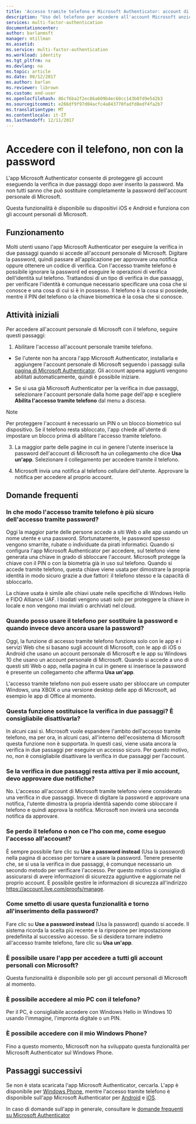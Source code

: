```yaml
---
title: 'Accesso tramite telefono e Microsoft Authenticator: account di Azure e Microsoft | Microsoft Docs'
description: "Uso del telefono per accedere all'account Microsoft anziché digitare la password. Questo articolo risponde alle domande frequenti su questa funzionalità."
services: multi-factor-authentication
documentationcenter: 
author: barlanmsft
manager: mtillman
ms.assetid: 
ms.service: multi-factor-authentication
ms.workload: identity
ms.tgt_pltfrm: na
ms.devlang: na
ms.topic: article
ms.date: 08/12/2017
ms.author: barlan
ms.reviewer: librown
ms.custom: end-user
ms.openlocfilehash: 86cf6ba2f2ec86a609b4ec60cc143b07d9e542b3
ms.sourcegitcommit: e266df9f97d04acfc4a843770fadfd8edf4fa2b7
ms.translationtype: MT
ms.contentlocale: it-IT
ms.lasthandoff: 12/11/2017
---
```

# <a name="sign-in-with-your-phone-not-your-password"></a>Accedere con il telefono, non con la password

L'app Microsoft Authenticator consente di proteggere gli account eseguendo la verifica in due passaggi dopo aver inserito la password. Ma non tutti sanno che può sostituire completamente la password dell'account personale di Microsoft.

Questa funzionalità è disponibile su dispositivi iOS e Android e funziona con gli account personali di Microsoft.

## <a name="how-it-works"></a>Funzionamento

Molti utenti usano l'app Microsoft Authenticator per eseguire la verifica in due passaggi quando si accede all'account personale di Microsoft. Digitare la password, quindi passare all'applicazione per approvare una notifica oppure ottenere un codice di verifica. Con l'accesso tramite telefono è possibile ignorare la password ed eseguire le operazioni di verifica dell'identità sul telefono. Trattandosi di un tipo di verifica in due passaggi, per verificare l'identità è comunque necessario specificare una cosa che si conosce e una cosa di cui si è in possesso. Il telefono è la cosa si possiede, mentre il PIN del telefono o la chiave biometrica è la cosa che si conosce.

## <a name="how-to-get-started"></a>Attività iniziali

Per accedere all'account personale di Microsoft con il telefono, seguire questi passaggi:

1. Abilitare l'accesso all'account personale tramite telefono.

  - Se l'utente non ha ancora l'app Microsoft Authenticator, installarla e aggiungere l'account personale di Microsoft seguendo i passaggi sulla [pagina di Microsoft Authenticator](microsoft-authenticator-app-how-to.md). Gli account appena aggiunti vengono abilitati automaticamente, quindi è possibile iniziare.

  - Se si usa già Microsoft Authenticator per la verifica in due passaggi, selezionare l'account personale dalla home page dell'app e scegliere **Abilita l'accesso tramite telefono** dal menu a discesa.

  >[!NOTE]
  >Per proteggere l'account è necessario un PIN o un blocco biometrico sul dispositivo. Se il telefono resta sbloccato, l'app chiede all'utente di impostare un blocco prima di abilitare l'accesso tramite telefono.

3. La maggior parte delle pagine in cui in genere l'utente inserisce la password dell'account di Microsoft ha un collegamento che dice **Usa un'app**. Selezionare il collegamento per accedere tramite il telefono.

4. Microsoft invia una notifica al telefono cellulare dell'utente. Approvare la notifica per accedere al proprio account.   

## <a name="faq"></a>Domande frequenti

### <a name="how-is-signing-in-with-my-phone-more-secure-than-typing-a-password"></a>In che modo l'accesso tramite telefono è più sicuro dell'accesso tramite password?  

Oggi la maggior parte delle persone accede a siti Web o alle app usando un nome utente e una password.  Sfortunatamente, le password spesso vengono smarrite, rubate o individuate da pirati informatici. Quando si configura l'app Microsoft Authenticator per accedere, sul telefono viene generata una chiave in grado di sbloccare l'account. Microsoft protegge la chiave con il PIN o con la biometria già in uso sul telefono.  Quando si accede tramite telefono, questa chiave viene usata per dimostrare la propria identità in modo sicuro grazie a due fattori: il telefono stesso e la capacità di sbloccarlo. 

La chiave usata è simile alle chiavi usate nelle specifiche di Windows Hello e FIDO Alliance UAF. I biodati vengono usati solo per proteggere la chiave in locale e non vengono mai inviati o archiviati nel cloud. 
 
### <a name="where-can-i-use-my-phone-to-replace-my-password-and-where-would-i-still-need-the-password"></a>Quando posso usare il telefono per sostituire la password e quando invece devo ancora usare la password?  

Oggi, la funzione di accesso tramite telefono funziona solo con le app e i servizi Web che si basano sugli account di Microsoft, con le app di iOS o Android che usano un account personale di Microsoft e le app su Windows 10 che usano un account personale di Microsoft. Quando si accede a uno di questi siti Web o app, nella pagina in cui in genere si inserisce la password è presente un collegamento che afferma **Usa un'app**. 

L'accesso tramite telefono non può essere usato per sbloccare un computer Windows, una XBOX o una versione desktop delle app di Microsoft, ad esempio le app di Office al momento.
 
### <a name="does-this-replace-two-step-verification-should-i-turn-it-off"></a>Questa funzione sostituisce la verifica in due passaggi? È consigliabile disattivarla?   

In alcuni casi sì. Microsoft vuole espandere l'ambito dell'accesso tramite telefono, ma per ora, in alcuni casi, all'interno dell'ecosistema di Microsoft questa funzione non è supportata. In questi casi, viene usata ancora la verifica in due passaggi per eseguire un accesso sicuro. Per questo motivo, no, non è consigliabile disattivare la verifica in due passaggi per l'account.
 
### <a name="okay-if-i-keep-two-step-verification-turned-on-for-my-account-do-i-have-to-approve-two-notifications"></a>Se la verifica in due passaggi resta attiva per il mio account, devo approvare due notifiche?

No. L'accesso all'account di Microsoft tramite telefono viene considerato una verifica in due passaggi. Invece di digitare la password e approvare una notifica, l'utente dimostra la propria identità sapendo come sbloccare il telefono e quindi approva la notifica. Microsoft non invierà una seconda notifica da approvare.

### <a name="what-if-i-lose-my-phone-or-dont-have-it-with-me-how-can-i-access-my-account"></a>Se perdo il telefono o non ce l'ho con me, come eseguo l'accesso all'account?  

È sempre possibile fare clic su **Use a password instead** (Usa la password) nella pagina di accesso per tornare a usare la password. Tenere presente che, se si usa la verifica in due passaggi, è comunque necessario un secondo metodo per verificare l'accesso. Per questo motivo si consiglia di assicurarsi di avere informazioni di sicurezza aggiuntive e aggiornate nel proprio account. È possibile gestire le informazioni di sicurezza all'indirizzo https://account.live.com/proofs/manage.
 
### <a name="how-do-i-stop-using-this-feature-and-go-back-to-entering-my-password"></a>Come smetto di usare questa funzionalità e torno all'inserimento della password?

Fare clic su **Use a password instead** (Usa la password) quando si accede. Il sistema ricorda la scelta più recente e la ripropone per impostazione predefinita al successivo accesso. Se si desidera tornare indietro all'accesso tramite telefono, fare clic su **Usa un'app**. 
 
### <a name="can-i-use-the-app-to-sign-in-to-all-my-accounts-with-microsoft"></a>È possibile usare l'app per accedere a tutti gli account personali con Microsoft?   
Questa funzionalità è disponibile solo per gli account personali di Microsoft al momento. 
 
### <a name="can-i-sign-into-my-pc-with-my-phone"></a>È possibile accedere al mio PC con il telefono?  
Per il PC, è consigliabile accedere con Windows Hello in Windows 10 usando l'immagine, l'impronta digitale o un PIN.   
 
### <a name="can-i-sign-in-with-my-windows-phone"></a>È possibile accedere con il mio Windows Phone?  
Fino a questo momento, Microsoft non ha sviluppato questa funzionalità per Microsoft Authenticator sul Windows Phone. 

## <a name="next-steps"></a>Passaggi successivi
Se non è stata scaricata l'app Microsoft Authenticator, cercarla. L'app è disponibile per [Windows Phone](http://go.microsoft.com/fwlink/?Linkid=825071), mentre l'accesso tramite telefono è disponibile sull'app Microsoft Authenticator per [Android](http://go.microsoft.com/fwlink/?Linkid=825072) e [iOS](http://go.microsoft.com/fwlink/?Linkid=825073).

In caso di domande sull'app in generale, consultare le [domande frequenti su Microsoft Authenticator](microsoft-authenticator-app-faq.md)
